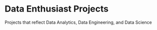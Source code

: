 # Data Enthusiast Projects
Projects that reflect Data Analytics, Data Engineering, and Data Science
